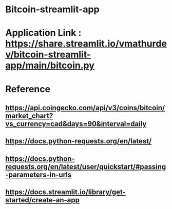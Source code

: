 # Bitcoin-streamlit-app

# Application Link :  https://share.streamlit.io/vmathurdev/bitcoin-streamlit-app/main/bitcoin.py

# Reference
## https://api.coingecko.com/api/v3/coins/bitcoin/market_chart?vs_currency=cad&days=90&interval=daily
## https://docs.python-requests.org/en/latest/
## https://docs.python-requests.org/en/latest/user/quickstart/#passing-parameters-in-urls
## https://docs.streamlit.io/library/get-started/create-an-app
